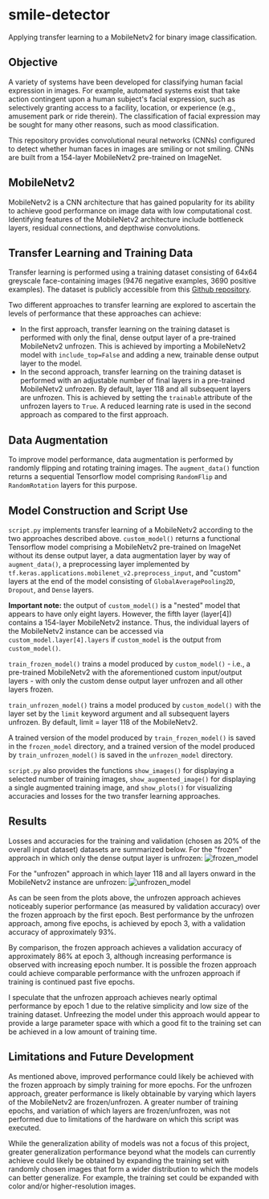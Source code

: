 # smile-detector
Applying transfer learning to a MobileNetv2 for binary image classification.

## Objective
A variety of systems have been developed for classifying human facial expression in images. For example, automated systems exist that take action contingent upon a human subject's facial expression, such as selectively granting access to a facility, location, or experience (e.g., amusement park or ride therein). The classification of facial expression may be sought for many other reasons, such as mood classification. 

This repository provides convolutional neural networks (CNNs) configured to detect whether human faces in images are smiling or not smiling. CNNs are built from a 154-layer MobileNetv2 pre-trained on ImageNet. 

## MobileNetv2
MobileNetv2 is a CNN architecture that has gained popularity for its ability to achieve good performance on image data with low computational cost. Identifying features of the MobileNetv2 architecture include bottleneck layers, residual connections, and depthwise convolutions. 

## Transfer Learning and Training Data
Transfer learning is performed using a training dataset consisting of 64x64 greyscale face-containing images (9476 negative examples, 3690 positive examples). The dataset is publicly accessible from this [Github repository](https://github.com/hromi/SMILEsmileD).

Two different approaches to transfer learning are explored to ascertain the levels of performance that these approaches can achieve:
- In the first approach, transfer learning on the training dataset is performed with only the final, dense output layer of a pre-trained MobileNetv2 unfrozen. This is achieved by importing a MobileNetv2 model with `include_top=False` and adding a new, trainable dense output layer to the model.
- In the second approach, transfer learning on the training dataset is performed with an adjustable number of final layers in a pre-trained MobileNetv2 unfrozen. By default, layer 118 and all subsequent layers are unfrozen. This is achieved by setting the `trainable` attribute of the unfrozen layers to `True`. A reduced learning rate is used in the second approach as compared to the first approach.

## Data Augmentation
To improve model performance, data augmentation is performed by randomly flipping and rotating training images. The `augment_data()` function returns a sequential Tensorflow model comprising `RandomFlip` and `RandomRotation` layers for this purpose.

## Model Construction and Script Use
`script.py` implements transfer learning of a MobileNetv2 according to the two approaches described above. 
`custom_model()` returns a functional Tensorflow model comprising a MobileNetv2 pre-trained on ImageNet without its dense output layer, a data augmentation layer by way of `augment_data()`, a preprocessing layer implemented by `tf.keras.applications.mobilenet_v2.preprocess_input`, and "custom" layers at the end of the model consisting of `GlobalAveragePooling2D`, `Dropout`, and `Dense` layers. 

**Important note:** the output of `custom_model()` is a "nested" model that appears to have only eight layers. However, the fifth layer (layer[4]) contains a      154-layer MobileNetv2 instance. Thus, the individual layers of the MobileNetv2 instance can be accessed via `custom_model.layer[4].layers` if `custom_model` is the output from `custom_model()`.

`train_frozen_model()` trains a model produced by `custom_model()` - i.e., a pre-trained MobileNetv2 with the aforementioned custom input/output layers - with only the custom dense output layer unfrozen and all other layers frozen.

`train_unfrozen_model()` trains a model produced by `custom_model()` with the layer set by the `limit` keyword argument and all subsequent layers unfrozen. By default, limit = layer 118 of the MobileNetv2.

A trained version of the model produced by `train_frozen_model()` is saved in the `frozen_model` directory, and a trained version of the model produced by `train_unfrozen_model()` is saved in the `unfrozen_model` directory.

`script.py` also provides the functions `show_images()` for displaying a selected number of training images, `show_augmented_image()` for displaying a single augmented training image, and `show_plots()` for visualizing accuracies and losses for the two transfer learning approaches.

## Results
Losses and accuracies for the training and validation (chosen as 20% of the overall input dataset) datasets are summarized below. For the "frozen" approach in which only the dense output layer is unfrozen:
![frozen_model](https://user-images.githubusercontent.com/491395/164129693-fe1eee13-9e73-499f-87e2-bef8729b237e.png)

For the "unfrozen" approach in which layer 118 and all layers onward in the MobileNetv2 instance are unfrozen:
![unfrozen_model](https://user-images.githubusercontent.com/491395/164129706-51b71bb2-e9e8-4e90-b4d3-83fe625f8657.png)

As can be seen from the plots above, the unfrozen approach achieves noticeably superior performance (as measured by validation accuracy) over the frozen approach by the first epoch. Best performance by the unfrozen approach, among five epochs, is achieved by epoch 3, with a validation accuracy of approximately 93%. 

By comparison, the frozen approach achieves a validation accuracy of approximately 86% at epoch 3, although increasing performance is observed with increasing epoch number. It is possible the frozen approach could achieve comparable performance with the unfrozen approach if training is continued past five epochs.

I speculate that the unfrozen approach achieves nearly optimal performance by epoch 1 due to the relative simplicity and low size of the training dataset. Unfreezing the model under this approach would appear to provide a large parameter space with which a good fit to the training set can be achieved in a low amount of training time. 

## Limitations and Future Development
As mentioned above, improved performance could likely be achieved with the frozen approach by simply training for more epochs. For the unfrozen approach, greater performance is likely obtainable by varying which layers of the MobileNetv2 are frozen/unfrozen. A greater number of training epochs, and variation of which layers are frozen/unfrozen, was not performed due to limitations of the hardware on which this script was executed. 

While the generalization ability of models was not a focus of this project, greater generalization performance beyond what the models can currently achieve could likely be obtained by expanding the training set with randomly chosen images that form a wider distribution to which the models can better generalize. For example, the training set could be expanded with color and/or higher-resolution images.

